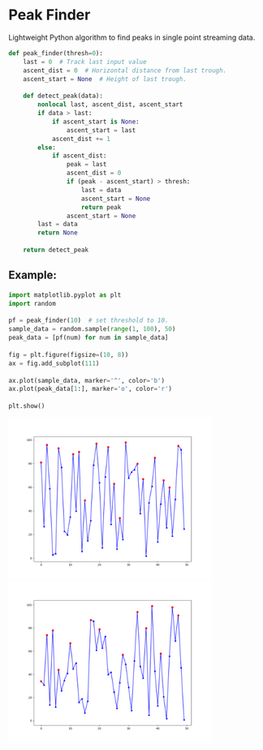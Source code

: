 # Peak Finder
Lightweight Python algorithm to find peaks in single point streaming data.

```Python
def peak_finder(thresh=0):
    last = 0  # Track last input value
    ascent_dist = 0  # Horizontal distance from last trough.
    ascent_start = None  # Height of last trough.

    def detect_peak(data):
        nonlocal last, ascent_dist, ascent_start
        if data > last:
            if ascent_start is None:
                ascent_start = last
            ascent_dist += 1
        else:
            if ascent_dist:
                peak = last
                ascent_dist = 0
                if (peak - ascent_start) > thresh:
                    last = data
                    ascent_start = None
                    return peak
                ascent_start = None
        last = data
        return None

    return detect_peak
```

## Example:
```Python
import matplotlib.pyplot as plt
import random

pf = peak_finder(10)  # set threshold to 10.
sample_data = random.sample(range(1, 100), 50)
peak_data = [pf(num) for num in sample_data]

fig = plt.figure(figsize=(10, 8))
ax = fig.add_subplot(111)

ax.plot(sample_data, marker='^', color='b')
ax.plot(peak_data[1:], marker='o', color='r')

plt.show()
```
<img width="400" src="Media/figure_1.png" alt="hi" class="inline"/> <img width="400" src="Media/figure_2.png" alt="hi" class="inline"/>


